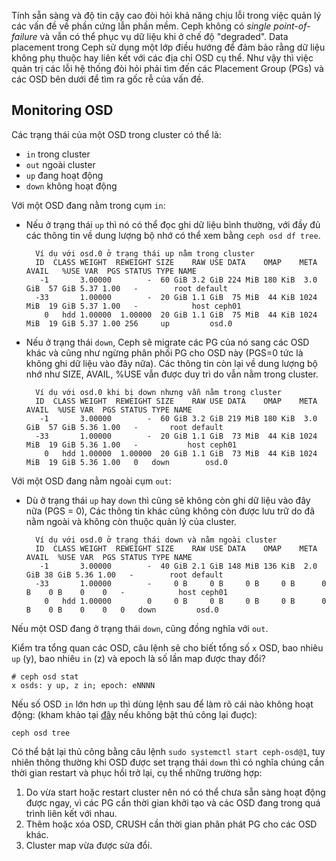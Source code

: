 Tính sẵn sàng và độ tin cậy cao đòi hỏi khả năng chịu lỗi trong việc quản lý các vấn đề về phần cứng lẫn phần mềm.
Ceph không có *single point-of-failure* và vẫn có thể phục vụ dữ liệu khi ở chế độ "degraded".
Data placement trong Ceph sử dụng một lớp điều hướng để đảm bảo rằng dữ liệu không phụ thuộc hay liên kết với các địa chỉ OSD cụ thể.
Như vậy thì việc quản trị các lỗi hệ thống đòi hỏi phải tìm đến các Placement Group (PGs) và các OSD bên dưới để tìm ra gốc rễ của vấn đề.

## Monitoring OSD
Các trạng thái của một OSD trong cluster có thể là:
- `in` trong cluster
- `out` ngoài cluster
- `up` đang hoạt động
- `down` không hoạt động

Với một OSD đang nằm trong cụm `in`:
- Nếu ở trạng thái `up` thì nó có thể đọc ghi dữ liệu bình thường, với đầy đủ các thông tin về dung lượng bộ nhớ có thể xem bằng `ceph osd df tree`.
        
        Ví dụ với osd.0 ở trạng thái up nằm trong cluster
        ID  CLASS WEIGHT  REWEIGHT SIZE    RAW USE DATA    OMAP    META     AVAIL   %USE VAR  PGS STATUS TYPE NAME
         -1       3.00000        -  60 GiB 3.2 GiB 224 MiB 180 KiB  3.0 GiB  57 GiB 5.37 1.00   -        root default
        -33       1.00000        -  20 GiB 1.1 GiB  75 MiB  44 KiB 1024 MiB  19 GiB 5.37 1.00   -            host ceph01
          0   hdd 1.00000  1.00000  20 GiB 1.1 GiB  75 MiB  44 KiB 1024 MiB  19 GiB 5.37 1.00 256     up         osd.0


- Nếu ở trạng thái `down`, Ceph sẽ migrate các PG của nó sang các OSD khác và cũng như ngừng phân phối PG cho OSD này (PGS=0 tức là không ghi dữ liệu vào đây nữa). Các thông tin còn lại về dung lượng bộ nhớ như SIZE, AVAIL, %USE vẫn được duy trì do vẫn nằm trong cluster.
 
        Ví dụ với osd.0 khi bị down nhưng vẫn nằm trong cluster
        ID  CLASS WEIGHT  REWEIGHT SIZE    RAW USE DATA    OMAP    META     AVAIL  %USE VAR  PGS STATUS TYPE NAME
         -1       3.00000        -  60 GiB 3.2 GiB 219 MiB 180 KiB  3.0 GiB  57 GiB 5.36 1.00   -       root default
        -33       1.00000        -  20 GiB 1.1 GiB  73 MiB  44 KiB 1024 MiB  19 GiB 5.36 1.00   -           host ceph01
          0   hdd 1.00000  1.00000  20 GiB 1.1 GiB  73 MiB  44 KiB 1024 MiB  19 GiB 5.36 1.00   0   down        osd.0

Với một OSD đang nằm ngoài cụm `out`:
- Dù ở trạng thái `up` hay `down` thì cũng sẽ không còn ghi dữ liệu vào đây nữa (PGS = 0), Các thông tin khác cũng không còn được lưu trữ do đã nằm ngoài và không còn thuộc quản lý của cluster.

        Ví dụ với osd.0 ở trạng thái down và nằm ngoài cluster
        ID  CLASS WEIGHT  REWEIGHT SIZE    RAW USE DATA    OMAP    META     AVAIL  %USE VAR  PGS STATUS TYPE NAME
         -1       3.00000        -  40 GiB 2.1 GiB 148 MiB 136 KiB  2.0 GiB 38 GiB 5.36 1.00   -        root default
        -33       1.00000        -     0 B     0 B     0 B     0 B      0 B    0 B    0    0   -            host ceph01
          0   hdd 1.00000        0     0 B     0 B     0 B     0 B      0 B    0 B    0    0   0   down         osd.0
        

Nếu một OSD đang ở trạng thái `down`, cũng đồng nghĩa với `out`.

Kiểm tra tổng quan các OSD, câu lệnh sẽ cho biết tổng số `x` OSD, bao nhiêu `up` (y), bao nhiêu `in` (z) và epoch là số lần map được thay đổi?

    # ceph osd stat
    x osds: y up, z in; epoch: eNNNN

Nếu số OSD `in` lớn hơn `up` thì dùng lệnh sau để làm rõ cái nào không hoạt động: (kham khảo tại [đây](https://docs.ceph.com/en/latest/rados/troubleshooting/troubleshooting-osd/#osd-not-running) nếu không bật thủ công lại đuợc):

    ceph osd tree

Có thể bật lại thủ công bằng câu lệnh `sudo systemctl start ceph-osd@1`, tuy nhiên thông thường khi OSD được set trạng thái `down` thì có nghĩa chúng cần thời gian restart và phục hồi trở lại, cụ thể những trường hợp:
1. Do vừa start hoặc restart cluster nên nó có thể chưa sẵn sàng hoạt động được ngay, vì các PG cần thời gian khởi tạo và các OSD đang trong quá trình liên kết với nhau.
2. Thêm hoặc xóa OSD, CRUSH cần thời gian phân phát PG cho các OSD khác.
3. Cluster map vừa được sửa đổi.





